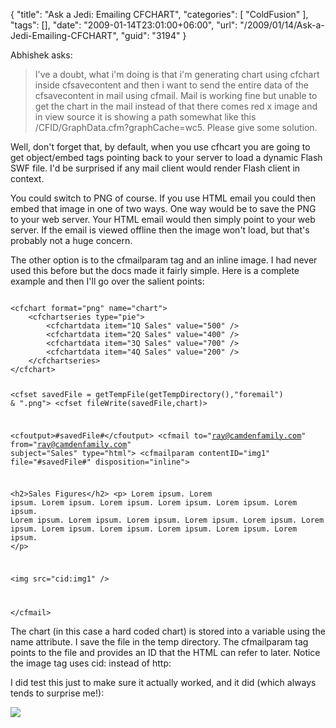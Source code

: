 {
	"title": "Ask a Jedi: Emailing CFCHART",
	"categories": [
		"ColdFusion"
	],
	"tags": [],
	"date": "2009-01-14T23:01:00+06:00",
	"url": "/2009/01/14/Ask-a-Jedi-Emailing-CFCHART",
	"guid": "3194"
}

Abhishek asks:

<blockquote>
<p>
I've a doubt, what i'm doing is that i'm generating chart using
cfchart inside cfsavecontent and then i want to send the entire data of the cfsavecontent in mail using cfmail. Mail is working fine but unable to get the chart in the mail instead of that there comes red x image and in view source it is showing a path somewhat like this /CFID/GraphData.cfm?graphCache=wc5. Please give some solution.
</p>
</blockquote>
<!--more-->
Well, don't forget that, by default, when you use cfhcart you are going to get object/embed tags pointing back to your server to load a dynamic Flash SWF file. I'd be surprised if any mail client would render Flash client in context. 

You could switch to PNG of course. If you use HTML email you could then embed that image in one of two ways. One way would be to save the PNG to your web server. Your HTML email would then simply point to your web server. If the email is viewed offline then the image won't load, but that's probably not a huge concern. 

The other option is to the cfmailparam tag and an inline image. I had never used this before but the docs made it fairly simple. Here is a complete example and then I'll go over the salient points:

<code>
&lt;cfchart format="png" name="chart"&gt;
	&lt;cfchartseries type="pie"&gt;
		&lt;cfchartdata item="1Q Sales" value="500" /&gt;
		&lt;cfchartdata item="2Q Sales" value="400" /&gt;
		&lt;cfchartdata item="3Q Sales" value="700" /&gt;
		&lt;cfchartdata item="4Q Sales" value="200" /&gt;
	&lt;/cfchartseries&gt;
&lt;/cfchart&gt;

&lt;cfset savedFile = getTempFile(getTempDirectory(),"foremail") & ".png"&gt;
&lt;cfset fileWrite(savedFile,chart)&gt;

&lt;cfoutput&gt;#savedFile#&lt;/cfoutput&gt;
&lt;cfmail to="ray@camdenfamily.com" from="ray@camdenfamily.com" subject="Sales" type="html"&gt;
	&lt;cfmailparam contentID="img1" file="#savedFile#" disposition="inline"&gt;

&lt;h2&gt;Sales Figures&lt;/h2&gt;
&lt;p&gt;
Lorem ipsum. Lorem ipsum. Lorem ipsum. Lorem ipsum. 
Lorem ipsum. Lorem ipsum. Lorem ipsum. Lorem ipsum. 
Lorem ipsum. Lorem ipsum. Lorem ipsum. Lorem ipsum. 
Lorem ipsum. Lorem ipsum. Lorem ipsum. Lorem ipsum. 
Lorem ipsum. Lorem ipsum. 
&lt;/p&gt;

&lt;img src="cid:img1" /&gt;

&lt;/cfmail&gt;
</code> 

The chart (in this case a hard coded chart) is stored into a variable using the name attribute. I save the file in the temp directory. The cfmailparam tag points to the file and provides an ID that the HTML can refer to later. Notice the image tag uses cid: instead of http:

I did test this just to make sure it actually worked, and it did (which always tends to surprise me!):

<img src="http://www.raymondcamden.com/images/Picture 132.png">